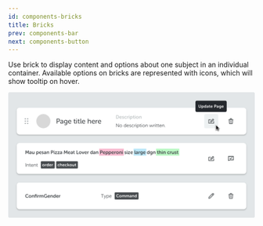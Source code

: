 ```yaml
---
id: components-bricks
title: Bricks
prev: components-bar
next: components-button
---
```


<text-primary>

Use brick to display content and options about one subject in an individual container. Available options on bricks are represented with icons, which will show tooltip on hover.

</text-primary>

![bricks/bricks-img](../../assets/images/design/components/bricks/bricks-img.png)
